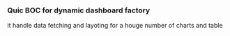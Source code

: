 ### Quic BOC for dynamic dashboard factory

it handle data fetching and layoting for a houge number of charts and table
